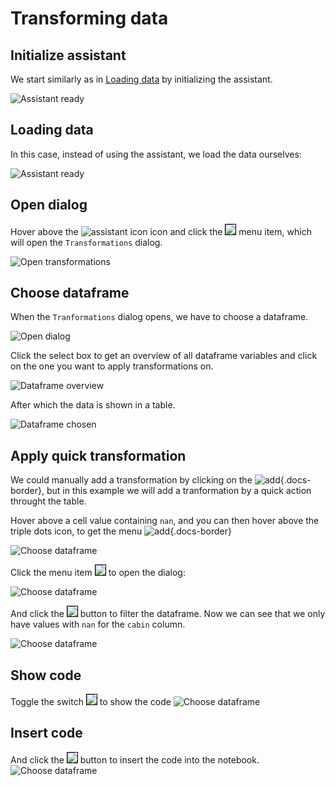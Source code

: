 # Transforming data

## Initialize assistant

We start similarly as in [Loading data](loading-data.md) by initializing the assistant.

![Assistant ready](../screenshots/transform/01-assistant-ready.png)


## Loading data

In this case, instead of using the assistant, we load the data ourselves:

![Assistant ready](../screenshots/transform/02-assistant-visible.png)



## Open dialog

Hover above the ![assistant icon](../screenshots/general/assistant-icon.png) icon and click the <img src="../screenshots/general/assistant-transformations.png" style="border: 1px solid black"> menu item, which will open the `Transformations` dialog.

![Open transformations](../screenshots/transform/03-assistant-expand.png)

## Choose dataframe

When the `Tranformations` dialog opens, we have to choose a dataframe.

![Open dialog](../screenshots/transform/04-transformations.png)


Click the select box to get an overview of all dataframe variables and click on the one you want to apply transformations on.

![Dataframe overview](../screenshots/transform/05-choose-dataframe.png)


After which the data is shown in a table.

![Dataframe chosen](../screenshots/transform/06-pick-dataframe.png)

## Apply quick transformation

We could manually add a transformation by clicking on the ![add](../screenshots/general/assistant-transformation-add.png){.docs-border}, but
in this example we will add a tranformation by a quick action throught the table. 


Hover above a cell value containing `nan`, and you can then hover above the triple dots icon, to get the menu ![add](../screenshots/general/assistant-transformation-filter-like.png){.docs-border}

![Choose dataframe](../screenshots/transform/07-popup-menu.png)

Click the menu item <img src="../screenshots/general/assistant-transformation-filter-like.png" style="border: 1px solid black"> to open the dialog:

![Choose dataframe](../screenshots/transform/08-filter-nan.png)

And click the <img src="../screenshots/general/assistant-transformation-apply.png" style="border: 1px solid black"> button to filter the dataframe. Now we can see that we only 
have values with `nan` for the `cabin` column.

![Choose dataframe](../screenshots/transform/09-filtered.png)

## Show code

Toggle the switch <img src="../screenshots/general/assistant-transformation-toggle-code.png" style="border: 1px solid black"> to show the code
![Choose dataframe](../screenshots/transform/10-show-code.png)

## Insert code

And click the <img src="../screenshots/general/assistant-transformation-insert-code.png" style="border: 1px solid black"> button to insert the code into the notebook.
![Choose dataframe](../screenshots/transform/11-insert-code.png)

